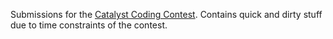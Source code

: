 Submissions for the [Catalyst Coding Contest](https://register.codingcontest.org/). Contains quick and dirty stuff due to time constraints of the contest.
